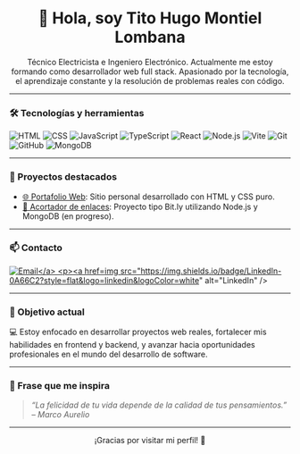 <h1 align="center">👋 Hola, soy Tito Hugo Montiel Lombana</h1>

<p align="center">
Técnico Electricista e Ingeniero Electrónico. Actualmente me estoy formando como desarrollador web full stack. 
Apasionado por la tecnología, el aprendizaje constante y la resolución de problemas reales con código.
</p>

---

### 🛠️ Tecnologías y herramientas

<p align="left">
  <img src="https://img.shields.io/badge/HTML-E34F26?style=flat&logo=html5&logoColor=white" alt="HTML" />
  <img src="https://img.shields.io/badge/CSS-1572B6?style=flat&logo=css3&logoColor=white" alt="CSS" />
  <img src="https://img.shields.io/badge/JavaScript-F7DF1E?style=flat&logo=javascript&logoColor=black" alt="JavaScript" />
  <img src="https://img.shields.io/badge/TypeScript-3178C6?style=flat&logo=typescript&logoColor=white" alt="TypeScript" />
  <img src="https://img.shields.io/badge/React-61DAFB?style=flat&logo=react&logoColor=black" alt="React" />
  <img src="https://img.shields.io/badge/Node.js-339933?style=flat&logo=nodedotjs&logoColor=white" alt="Node.js" />
  <img src="https://img.shields.io/badge/Vite-646CFF?style=flat&logo=vite&logoColor=white" alt="Vite" />
  <img src="https://img.shields.io/badge/Git-F05032?style=flat&logo=git&logoColor=white" alt="Git" />
  <img src="https://img.shields.io/badge/GitHub-181717?style=flat&logo=github&logoColor=white" alt="GitHub" />
  <img src="https://img.shields.io/badge/MongoDB-47A248?style=flat&logo=mongodb&logoColor=white" alt="MongoDB" />
</p>

---

### 🚀 Proyectos destacados

- [🌐 Portafolio Web](https://github.com/TiHuMonLo/portafolio-html-css): Sitio personal desarrollado con HTML y CSS puro.  
- [🔗 Acortador de enlaces](https://github.com/TiHuMonLo/link-shortener): Proyecto tipo Bit.ly utilizando Node.js y MongoDB (en progreso).

---

### 📫 Contacto

<p align="left">
  <a href="mailto:thmontiel27@gmail.com"><img src="https://img.shields.io/badge/Email-D14836?style=flat&logo=gmail&logoColor=white" alt="Email</a>

  <a href="https://www.linkedin.com/in/thmontiel27">img src="https://img.shields.io/badge/LinkedIn-0A66C2?style=flat&logo=linkedin&logoColor=white" alt="LinkedIn" /></a>
  </p>



---

### 🎯 Objetivo actual

💻 Estoy enfocado en desarrollar proyectos web reales, fortalecer mis habilidades en frontend y backend, y avanzar hacia oportunidades profesionales en el mundo del desarrollo de software.

---

### 🧘 Frase que me inspira

> *“La felicidad de tu vida depende de la calidad de tus pensamientos.” – Marco Aurelio*

---

<p align="center">¡Gracias por visitar mi perfil! 🚀</p>
